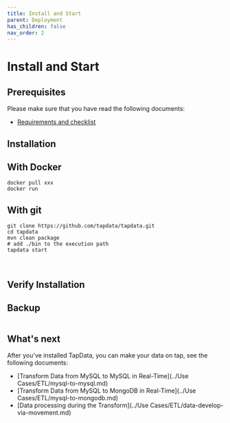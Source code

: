 ```yaml
---
title: Install and Start
parent: Deployment
has_children: false
nav_order: 2
---
```

# Install and Start


## Prerequisites

Please make sure that you have read the following documents:

- [Requirements and checklist](./requirements-and-checklist.md)

## Installation

## With Docker

	docker pull xxx
	docker run 

## With git

	git clone https://github.com/tapdata/tapdata.git
	cd tapdata
	mvn clean package
	# add ./bin to the execution path
	tapdata start


​	

## Verify Installation

	



## Backup

```
```









## What's next

After you've installed TapData, you can make your data on tap, see the following documents:

- [Transform Data from MySQL to MySQL in Real-Time](../Use Cases/ETL/mysql-to-mysql.md)
- [Transform Data from MySQL to MongoDB in Real-Time](../Use Cases/ETL/mysql-to-mongodb.md)
- [Data processing during the Transform](../Use Cases/ETL/data-develop-via-movement.md)
